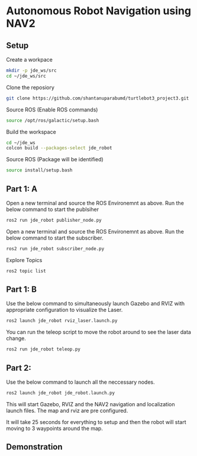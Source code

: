 # Autonomous Robot Navigation using NAV2



## Setup

Create a workpace

```sh
mkdir -p jde_ws/src
cd ~/jde_ws/src
```

Clone the reposiory

```sh
git clone https://github.com/shantanuparabumd/turtlebot3_project3.git
```

Source ROS (Enable ROS commands)

```sh
source /opt/ros/galactic/setup.bash
```

Build the workspace

```sh
cd ~/jde_ws
colcon build --packages-select jde_robot
```


Source ROS (Package will be identified)

```sh
source install/setup.bash
```

## Part 1: A

Open a new terminal and source the ROS Environemnt as above.
Run the below command to start the publsiher

```sh
ros2 run jde_robot publisher_node.py
```

Open a new terminal and source the ROS Environemnt as above.
Run the below command to start the subscriber.
```sh
ros2 run jde_robot subscriber_node.py
```

Explore Topics

```sh
ros2 topic list
```


## Part 1: B


Use the below command to simultaneously launch Gazebo and RVIZ with appropriate configuration to visualize the Laser.
```sh
ros2 launch jde_robot rviz_laser.launch.py
```

You can run the teleop script to move the robot around to see the laser data change.

```sh
ros2 run jde_robot teleop.py
```

## Part 2:

Use the below command to launch all the neccessary nodes.
```sh
ros2 launch jde_robot jde_robot.launch.py
```

This will start Gazebo, RVIZ and the NAV2 navigation and localization launch files.
The map and rviz are pre configured.

It will take 25 seconds for everything to setup and then the robot will start moving to 3 waypoints around the map.


## Demonstration